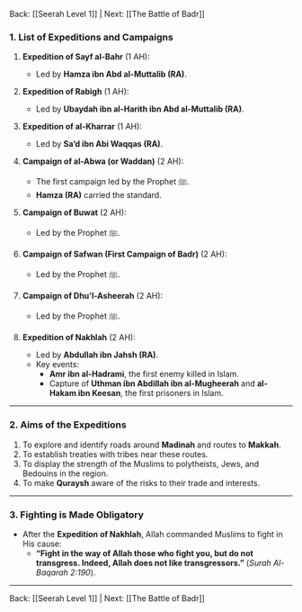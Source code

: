 Back: [[Seerah Level 1]] | Next: [[The Battle of Badr]]

### **1. List of Expeditions and Campaigns**  
1. **Expedition of Sayf al-Bahr** (1 AH):  
   - Led by **Hamza ibn Abd al-Muttalib (RA)**.

2. **Expedition of Rabigh** (1 AH):  
   - Led by **Ubaydah ibn al-Harith ibn Abd al-Muttalib (RA)**.

3. **Expedition of al-Kharrar** (1 AH):  
   - Led by **Sa’d ibn Abi Waqqas (RA)**.

4. **Campaign of al-Abwa (or Waddan)** (2 AH):  
   - The first campaign led by the Prophet ﷺ.  
   - **Hamza (RA)** carried the standard.

5. **Campaign of Buwat** (2 AH):  
   - Led by the Prophet ﷺ.

6. **Campaign of Safwan (First Campaign of Badr)** (2 AH):  
   - Led by the Prophet ﷺ.

7. **Campaign of Dhu’l-Asheerah** (2 AH):  
   - Led by the Prophet ﷺ.

8. **Expedition of Nakhlah** (2 AH):  
   - Led by **Abdullah ibn Jahsh (RA)**.  
   - Key events:  
     - **Amr ibn al-Hadrami**, the first enemy killed in Islam.  
     - Capture of **Uthman ibn Abdillah ibn al-Mugheerah** and **al-Hakam ibn Keesan**, the first prisoners in Islam.

---

### **2. Aims of the Expeditions**  
1. To explore and identify roads around **Madinah** and routes to **Makkah**.  
2. To establish treaties with tribes near these routes.  
3. To display the strength of the Muslims to polytheists, Jews, and Bedouins in the region.  
4. To make **Quraysh** aware of the risks to their trade and interests.

---

### **3. Fighting is Made Obligatory**  
- After the **Expedition of Nakhlah**, Allah commanded Muslims to fight in His cause:  
  - **“Fight in the way of Allah those who fight you, but do not transgress. Indeed, Allah does not like transgressors.”** (*Surah Al-Baqarah 2:190*).  

---
Back: [[Seerah Level 1]] | Next: [[The Battle of Badr]]